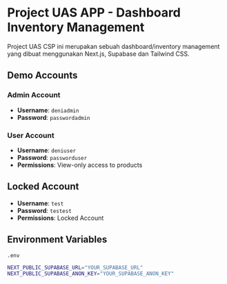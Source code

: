 # Project UAS APP - Dashboard Inventory Management

Project UAS CSP ini merupakan sebuah dashboard/inventory management yang dibuat menggunakan Next.js, Supabase dan Tailwind CSS.


## Demo Accounts

### Admin Account
- **Username**: `deniadmin`
- **Password**: `passwordadmin`

### User Account
- **Username**: `deniuser`
- **Password**: `passworduser`
- **Permissions**: View-only access to products

## Locked Account
- **Username**: `test`
- **Password**: `testest`
- **Permissions**: Locked Account

## Environment Variables

`.env` 
```bash
NEXT_PUBLIC_SUPABASE_URL="YOUR_SUPABASE_URL"
NEXT_PUBLIC_SUPABASE_ANON_KEY="YOUR_SUPABASE_ANON_KEY"
```
